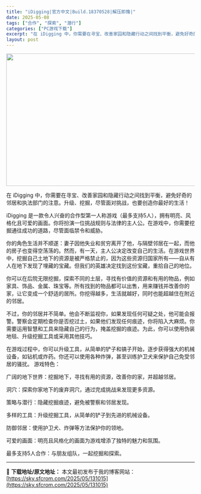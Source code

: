 ```yaml
---
title: "iDigging|官方中文|Build.18370528|解压即撸|"
date: 2025-05-08
tags: ["合作", "探索", "潜行"]
categories: ["PC游戏下载"]
excerpt: "在 iDigging 中，你需要在寻宝、改善家园和隐藏行动之间找到平衡，避免好奇的邻居和执法部门的注意。升级、挖掘，尽管面对挑战，也要创造你最好的生活！ iDigging 是一款令人兴奋的合作型第一人称游戏（最多支持5人），拥有明亮、风格化且可爱的画面。你将扮演一位挑战规则与法律的主人公。在游戏中，&hellip;"
layout: post
---
```


<img class="aligncenter size-full wp-image-131016" src="https://sky.sfcrom.com/wp-content/uploads/2025/05/2025050806150087.webp" alt="" width="616" height="353" />

在 iDigging 中，你需要在寻宝、改善家园和隐藏行动之间找到平衡，避免好奇的邻居和执法部门的注意。升级、挖掘，尽管面对挑战，也要创造你最好的生活！

iDigging 是一款令人兴奋的合作型第一人称游戏（最多支持5人），拥有明亮、风格化且可爱的画面。你将扮演一位挑战规则与法律的主人公。在游戏中，你需要挖掘通往成功的道路，尽管面临禁令和威胁。

你的角色生活并不顺遂：妻子因他失业和贫穷离开了他，与隔壁邻居在一起，而他的房子也变得空荡荡的。然而，有一天，主人公决定改变自己的生活。在游戏世界中，挖掘自己土地下的资源是被严格禁止的，因为这些资源归国家所有——自从有人在地下发现了埋藏的宝藏。但我们的英雄决定找到这份宝藏，重拾自己的地位。

你可以在后院无限挖掘，探索不同的土层，寻找有价值的资源和有用的物品，例如家具、饰品、金属、珠宝等。所有找到的物品都可以出售，用来赚钱并改善你的家，让它变成一个舒适的居所。你挖得越多，生活就越好，同时也能超越住在附近的邻居。

不过，你的邻居并不简单。他会不断监视你，如果发现任何可疑之处，他可能会报警。警察会定期检查你是否挖过土，如果他们发现任何痕迹，你将陷入大麻烦。你需要运用智慧和工具来隐藏自己的行为，掩盖挖掘的痕迹。为此，你可以使用伪装地毯、升级挖掘工具或采用其他技巧。

在游戏过程中，你可以升级工具，从简单的铲子和镐子开始，逐步获得强大的机械设备，如钻机或炸药。你还可以使用各种炸弹，甚至训练护卫犬来保护自己免受邻居的骚扰。
游戏特色：

广阔的地下世界：挖掘地下，寻找有用的资源，改善你的家，并超越邻居。

洞穴：探索你家地下的废弃洞穴，通过完成挑战来发现更多资源。

策略与潜行：隐藏挖掘痕迹，避免被警察和邻居发现。

多样的工具：升级挖掘工具，从简单的铲子到先进的机械设备。

防御邻居：使用护卫犬、炸弹等方法保护你的领地。

可爱的画面：明亮且风格化的画面为游戏增添了独特的魅力和氛围。

最多支持5人合作：与朋友组队，一起挖掘和探索。

---
📖 **下载地址/原文地址：** 本文最初发布于我的博客网站：[https://sky.sfcrom.com/2025/05/131015](https://sky.sfcrom.com/2025/05/131015)
